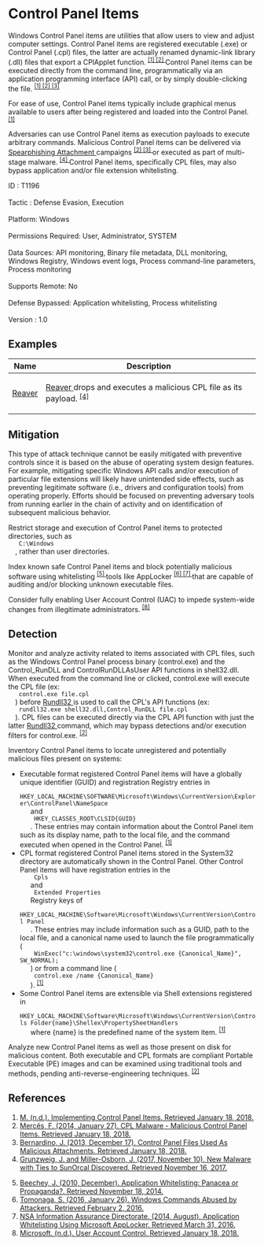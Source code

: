 <div class="container-fluid">
 <h1>
  Control Panel Items
 </h1>
 <div class="row">
  <div class="col-md-8 description-body">
   <p>
    Windows Control Panel items are utilities that allow users to view and adjust computer settings. Control Panel items are registered executable (.exe) or Control Panel (.cpl) files, the latter are actually renamed dynamic-link library (.dll) files that export a CPlApplet function.
    <span class="scite-citeref-number" data-reference="Microsoft Implementing CPL" id="scite-ref-1-a">
     <sup>
      <a aria-describedby="qtip-0" data-hasqtip="0" href="https://msdn.microsoft.com/library/windows/desktop/cc144185.aspx" target="_blank">
       [1]
      </a>
     </sup>
    </span>
    <span class="scite-citeref-number" data-reference="TrendMicro CPL Malware Jan 2014" id="scite-ref-2-a">
     <sup>
      <a aria-describedby="qtip-1" data-hasqtip="1" href="https://www.trendmicro.de/cloud-content/us/pdfs/security-intelligence/white-papers/wp-cpl-malware.pdf" target="_blank">
       [2]
      </a>
     </sup>
    </span>
    Control Panel items can be executed directly from the command line, programmatically via an application programming interface (API) call, or by simply double-clicking the file.
    <span class="scite-citeref-number" data-reference="Microsoft Implementing CPL" id="scite-ref-1-a">
     <sup>
      <a aria-describedby="qtip-0" data-hasqtip="0" href="https://msdn.microsoft.com/library/windows/desktop/cc144185.aspx" target="_blank">
       [1]
      </a>
     </sup>
    </span>
    <span class="scite-citeref-number" data-reference="TrendMicro CPL Malware Jan 2014" id="scite-ref-2-a">
     <sup>
      <a aria-describedby="qtip-1" data-hasqtip="1" href="https://www.trendmicro.de/cloud-content/us/pdfs/security-intelligence/white-papers/wp-cpl-malware.pdf" target="_blank">
       [2]
      </a>
     </sup>
    </span>
    <span class="scite-citeref-number" data-reference="TrendMicro CPL Malware Dec 2013" id="scite-ref-3-a">
     <sup>
      <a aria-describedby="qtip-2" data-hasqtip="2" href="https://blog.trendmicro.com/trendlabs-security-intelligence/control-panel-files-used-as-malicious-attachments/" target="_blank">
       [3]
      </a>
     </sup>
    </span>
   </p>
   <p>
    For ease of use, Control Panel items typically include graphical menus available to users after being registered and loaded into the Control Panel.
    <span class="scite-citeref-number" data-reference="Microsoft Implementing CPL" id="scite-ref-1-a">
     <sup>
      <a aria-describedby="qtip-0" data-hasqtip="0" href="https://msdn.microsoft.com/library/windows/desktop/cc144185.aspx" target="_blank">
       [1]
      </a>
     </sup>
    </span>
   </p>
   <p>
    Adversaries can use Control Panel items as execution payloads to execute arbitrary commands. Malicious Control Panel items can be delivered via
    <a href="https://attack.mitre.org/techniques/T1193">
     Spearphishing Attachment
    </a>
    campaigns
    <span class="scite-citeref-number" data-reference="TrendMicro CPL Malware Jan 2014" id="scite-ref-2-a">
     <sup>
      <a aria-describedby="qtip-1" data-hasqtip="1" href="https://www.trendmicro.de/cloud-content/us/pdfs/security-intelligence/white-papers/wp-cpl-malware.pdf" target="_blank">
       [2]
      </a>
     </sup>
    </span>
    <span class="scite-citeref-number" data-reference="TrendMicro CPL Malware Dec 2013" id="scite-ref-3-a">
     <sup>
      <a aria-describedby="qtip-2" data-hasqtip="2" href="https://blog.trendmicro.com/trendlabs-security-intelligence/control-panel-files-used-as-malicious-attachments/" target="_blank">
       [3]
      </a>
     </sup>
    </span>
    or executed as part of multi-stage malware.
    <span class="scite-citeref-number" data-reference="Palo Alto Reaver Nov 2017" id="scite-ref-4-a">
     <sup>
      <a aria-describedby="qtip-3" data-hasqtip="3" href="https://researchcenter.paloaltonetworks.com/2017/11/unit42-new-malware-with-ties-to-sunorcal-discovered/" target="_blank">
       [4]
      </a>
     </sup>
    </span>
    Control Panel items, specifically CPL files, may also bypass application and/or file extension whitelisting.
   </p>
  </div>
  <div class="col-md-4">
   <div class="card">
    <div class="card-body">
     <div class="card-data">
      <span class="h5 card-title">
       ID
      </span>
      : T1196
      <br/>
      <br/>
     </div>
     <div class="card-data">
      <span class="h5 card-title">
      </span>
     </div>
     <div class="card-data">
      <span class="h5 card-title">
       Tactic
      </span>
      : Defense Evasion, Execution
      <br/>
      <br/>
     </div>
     <div class="card-data">
      <span class="h5 card-title">
       Platform:
      </span>
      Windows
      <br/>
      <br/>
     </div>
     <div class="card-data">
      <span class="h5 card-title">
      </span>
     </div>
     <div class="card-data">
      <span class="h5 card-title">
       Permissions Required:
      </span>
      User, Administrator, SYSTEM
      <br/>
      <br/>
     </div>
     <div class="card-data">
      <span class="h5 card-title">
      </span>
     </div>
     <div class="card-data">
      <span class="h5 card-title">
       Data Sources:
      </span>
      API monitoring, Binary file metadata, DLL monitoring, Windows Registry, Windows event logs, Process command-line parameters, Process monitoring
      <br/>
      <br/>
     </div>
     <div class="card-data">
      <span class="h5 card-title">
       Supports Remote:
      </span>
      No
      <br/>
      <br/>
     </div>
     <div class="card-data">
      <span class="h5 card-title">
      </span>
     </div>
     <div class="card-data">
      <span class="h5 card-title">
       Defense Bypassed:
      </span>
      Application whitelisting, Process whitelisting
      <br/>
      <br/>
     </div>
     <div class="card-data">
      <span class="h5 card-title">
      </span>
     </div>
     <div class="card-data">
      <span class="h5 card-title">
      </span>
     </div>
     <div class="card-data">
      <span class="h5 card-title">
      </span>
     </div>
     <div class="card-data">
      <span class="h5 card-title">
      </span>
     </div>
     <div class="card-data">
      <span class="h5 card-title">
       Version
      </span>
      : 1.0
     </div>
    </div>
   </div>
  </div>
 </div>
 <h2 class="pt-3" id="examples">
  Examples
 </h2>
 <table class="table table-bordered table-light mt-2">
  <thead>
   <tr>
    <th scope="col">
     Name
    </th>
    <th scope="col">
     Description
    </th>
   </tr>
  </thead>
  <tbody class="bg-white">
   <tr>
    <td>
     <a href="https://attack.mitre.org/software/S0172">
      Reaver
     </a>
    </td>
    <td>
     <p>
      <a href="https://attack.mitre.org/software/S0172">
       Reaver
      </a>
      drops and executes a malicious CPL file as its payload.
      <span class="scite-citeref-number" data-reference="Palo Alto Reaver Nov 2017" id="scite-ref-4-a" onclick="scrollToRef('scite-4')">
       <sup>
        <a aria-describedby="qtip-3" data-hasqtip="3" href="https://researchcenter.paloaltonetworks.com/2017/11/unit42-new-malware-with-ties-to-sunorcal-discovered/" target="_blank">
         [4]
        </a>
       </sup>
      </span>
     </p>
    </td>
   </tr>
  </tbody>
 </table>
 <h2 class="pt-3" id="mitigation">
  Mitigation
 </h2>
 <p>
  This type of attack technique cannot be easily mitigated with preventive controls since it is based on the abuse of operating system design features. For example, mitigating specific Windows API calls and/or execution of particular file extensions will likely have unintended side effects, such as preventing legitimate software (i.e., drivers and configuration tools) from operating properly. Efforts should be focused on preventing adversary tools from running earlier in the chain of activity and on identification of subsequent malicious behavior.
 </p>
 <p>
  Restrict storage and execution of Control Panel items to protected directories, such as
  <code>
   C:\Windows
  </code>
  , rather than user directories.
 </p>
 <p>
  Index known safe Control Panel items and block potentially malicious software using whitelisting
  <span class="scite-citeref-number" data-reference="Beechey 2010" id="scite-ref-5-a">
   <sup>
    <a aria-describedby="qtip-4" data-hasqtip="4" href="http://www.sans.org/reading-room/whitepapers/application/application-whitelisting-panacea-propaganda-33599" target="_blank">
     [5]
    </a>
   </sup>
  </span>
  tools like AppLocker
  <span class="scite-citeref-number" data-reference="Windows Commands JPCERT" id="scite-ref-6-a">
   <sup>
    <a aria-describedby="qtip-5" data-hasqtip="5" href="http://blog.jpcert.or.jp/2016/01/windows-commands-abused-by-attackers.html" target="_blank">
     [6]
    </a>
   </sup>
  </span>
  <span class="scite-citeref-number" data-reference="NSA MS AppLocker" id="scite-ref-7-a">
   <sup>
    <a aria-describedby="qtip-6" data-hasqtip="6" href="https://www.iad.gov/iad/library/ia-guidance/tech-briefs/application-whitelisting-using-microsoft-applocker.cfm" target="_blank">
     [7]
    </a>
   </sup>
  </span>
  that are capable of auditing and/or blocking unknown executable files.
 </p>
 <p>
  Consider fully enabling User Account Control (UAC) to impede system-wide changes from illegitimate administrators.
  <span class="scite-citeref-number" data-reference="Microsoft UAC" id="scite-ref-8-a">
   <sup>
    <a aria-describedby="qtip-7" data-hasqtip="7" href="https://msdn.microsoft.com/library/windows/desktop/dn742497.aspx" target="_blank">
     [8]
    </a>
   </sup>
  </span>
 </p>
 <h2 class="pt-3" id="detection">
  Detection
 </h2>
 <p>
  Monitor and analyze activity related to items associated with CPL files, such as the Windows Control Panel process binary (control.exe) and the Control_RunDLL and ControlRunDLLAsUser API functions in shell32.dll. When executed from the command line or clicked, control.exe will execute the CPL file (ex:
  <code>
   control.exe file.cpl
  </code>
  ) before
  <a href="https://attack.mitre.org/techniques/T1085">
   Rundll32
  </a>
  is used to call the CPL's API functions (ex:
  <code>
   rundll32.exe shell32.dll,Control_RunDLL file.cpl
  </code>
  ). CPL files can be executed directly via the CPL API function with just the latter
  <a href="https://attack.mitre.org/techniques/T1085">
   Rundll32
  </a>
  command, which may bypass detections and/or execution filters for control.exe.
  <span class="scite-citeref-number" data-reference="TrendMicro CPL Malware Jan 2014" id="scite-ref-2-a">
   <sup>
    <a aria-describedby="qtip-1" data-hasqtip="1" href="https://www.trendmicro.de/cloud-content/us/pdfs/security-intelligence/white-papers/wp-cpl-malware.pdf" target="_blank">
     [2]
    </a>
   </sup>
  </span>
 </p>
 <p>
  Inventory Control Panel items to locate unregistered and potentially malicious files present on systems:
 </p>
 <ul>
  <li>
   Executable format registered Control Panel items will have a globally unique identifier (GUID) and registration Registry entries in
   <code>
    HKEY_LOCAL_MACHINE\SOFTWARE\Microsoft\Windows\CurrentVersion\Explorer\ControlPanel\NameSpace
   </code>
   and
   <code>
    HKEY_CLASSES_ROOT\CLSID{GUID}
   </code>
   . These entries may contain information about the Control Panel item such as its display name, path to the local file, and the command executed when opened in the Control Panel.
   <span class="scite-citeref-number" data-reference="Microsoft Implementing CPL" id="scite-ref-1-a">
    <sup>
     <a aria-describedby="qtip-0" data-hasqtip="0" href="https://msdn.microsoft.com/library/windows/desktop/cc144185.aspx" target="_blank">
      [1]
     </a>
    </sup>
   </span>
  </li>
  <li>
   CPL format registered Control Panel items stored in the System32 directory are automatically shown in the Control Panel. Other Control Panel items will have registration entries in the
   <code>
    Cpls
   </code>
   and
   <code>
    Extended Properties
   </code>
   Registry keys of
   <code>
    HKEY_LOCAL_MACHINE\Software\Microsoft\Windows\CurrentVersion\Control Panel
   </code>
   . These entries may include information such as a GUID, path to the local file, and a canonical name used to launch the file programmatically (
   <code>
    WinExec("c:\windows\system32\control.exe {Canonical_Name}", SW_NORMAL);
   </code>
   ) or from a command line (
   <code>
    control.exe /name {Canonical_Name}
   </code>
   ).
   <span class="scite-citeref-number" data-reference="Microsoft Implementing CPL" id="scite-ref-1-a">
    <sup>
     <a aria-describedby="qtip-0" data-hasqtip="0" href="https://msdn.microsoft.com/library/windows/desktop/cc144185.aspx" target="_blank">
      [1]
     </a>
    </sup>
   </span>
  </li>
  <li>
   Some Control Panel items are extensible via Shell extensions registered in
   <code>
    HKEY_LOCAL_MACHINE\Software\Microsoft\Windows\CurrentVersion\Controls Folder{name}\Shellex\PropertySheetHandlers
   </code>
   where {name} is the predefined name of the system item.
   <span class="scite-citeref-number" data-reference="Microsoft Implementing CPL" id="scite-ref-1-a">
    <sup>
     <a aria-describedby="qtip-0" data-hasqtip="0" href="https://msdn.microsoft.com/library/windows/desktop/cc144185.aspx" target="_blank">
      [1]
     </a>
    </sup>
   </span>
  </li>
 </ul>
 <p>
  Analyze new Control Panel items as well as those present on disk for malicious content. Both executable and CPL formats are compliant Portable Executable (PE) images and can be examined using traditional tools and methods, pending anti-reverse-engineering techniques.
  <span class="scite-citeref-number" data-reference="TrendMicro CPL Malware Jan 2014" id="scite-ref-2-a">
   <sup>
    <a aria-describedby="qtip-1" data-hasqtip="1" href="https://www.trendmicro.de/cloud-content/us/pdfs/security-intelligence/white-papers/wp-cpl-malware.pdf" target="_blank">
     [2]
    </a>
   </sup>
  </span>
 </p>
 <h2 class="pt-3" id="references">
  References
 </h2>
 <div class="row">
  <div class="col">
   <ol>
    <li>
     <span class="scite-citation" id="scite-1">
      <span class="scite-citation-text">
       <a class="external text" href="https://msdn.microsoft.com/library/windows/desktop/cc144185.aspx" name="scite-1" rel="nofollow" target="_blank">
        M. (n.d.). Implementing Control Panel Items. Retrieved January 18, 2018.
       </a>
      </span>
     </span>
    </li>
    <li>
     <span class="scite-citation" id="scite-2">
      <span class="scite-citation-text">
       <a class="external text" href="https://www.trendmicro.de/cloud-content/us/pdfs/security-intelligence/white-papers/wp-cpl-malware.pdf" name="scite-2" rel="nofollow" target="_blank">
        Mercês, F. (2014, January 27). CPL Malware - Malicious Control Panel Items. Retrieved January 18, 2018.
       </a>
      </span>
     </span>
    </li>
    <li>
     <span class="scite-citation" id="scite-3">
      <span class="scite-citation-text">
       <a class="external text" href="https://blog.trendmicro.com/trendlabs-security-intelligence/control-panel-files-used-as-malicious-attachments/" name="scite-3" rel="nofollow" target="_blank">
        Bernardino, J. (2013, December 17). Control Panel Files Used As Malicious Attachments. Retrieved January 18, 2018.
       </a>
      </span>
     </span>
    </li>
    <li>
     <span class="scite-citation" id="scite-4">
      <span class="scite-citation-text">
       <a class="external text" href="https://researchcenter.paloaltonetworks.com/2017/11/unit42-new-malware-with-ties-to-sunorcal-discovered/" name="scite-4" rel="nofollow" target="_blank">
        Grunzweig, J. and Miller-Osborn, J. (2017, November 10). New Malware with Ties to SunOrcal Discovered. Retrieved November 16, 2017.
       </a>
      </span>
     </span>
    </li>
   </ol>
  </div>
  <div class="col">
   <ol start="5.0">
    <li>
     <span class="scite-citation" id="scite-5">
      <span class="scite-citation-text">
       <a class="external text" href="http://www.sans.org/reading-room/whitepapers/application/application-whitelisting-panacea-propaganda-33599" name="scite-5" rel="nofollow" target="_blank">
        Beechey, J. (2010, December). Application Whitelisting: Panacea or Propaganda?. Retrieved November 18, 2014.
       </a>
      </span>
     </span>
    </li>
    <li>
     <span class="scite-citation" id="scite-6">
      <span class="scite-citation-text">
       <a class="external text" href="http://blog.jpcert.or.jp/2016/01/windows-commands-abused-by-attackers.html" name="scite-6" rel="nofollow" target="_blank">
        Tomonaga, S. (2016, January 26). Windows Commands Abused by Attackers. Retrieved February 2, 2016.
       </a>
      </span>
     </span>
    </li>
    <li>
     <span class="scite-citation" id="scite-7">
      <span class="scite-citation-text">
       <a class="external text" href="https://www.iad.gov/iad/library/ia-guidance/tech-briefs/application-whitelisting-using-microsoft-applocker.cfm" name="scite-7" rel="nofollow" target="_blank">
        NSA Information Assurance Directorate. (2014, August). Application Whitelisting Using Microsoft AppLocker. Retrieved March 31, 2016.
       </a>
      </span>
     </span>
    </li>
    <li>
     <span class="scite-citation" id="scite-8">
      <span class="scite-citation-text">
       <a class="external text" href="https://msdn.microsoft.com/library/windows/desktop/dn742497.aspx" name="scite-8" rel="nofollow" target="_blank">
        Microsoft. (n.d.). User Account Control. Retrieved January 18, 2018.
       </a>
      </span>
     </span>
    </li>
   </ol>
  </div>
 </div>
</div>
